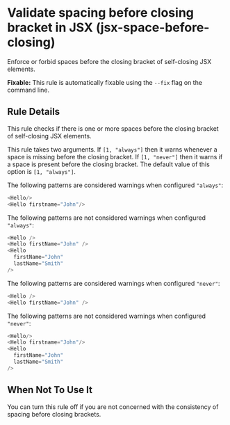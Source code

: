 # Validate spacing before closing bracket in JSX (jsx-space-before-closing)

Enforce or forbid spaces before the closing bracket of self-closing JSX elements.

**Fixable:** This rule is automatically fixable using the `--fix` flag on the command line.

## Rule Details

This rule checks if there is one or more spaces before the closing bracket of self-closing JSX elements.

This rule takes two arguments. If `[1, "always"]` then it warns whenever a space is missing before the closing bracket. If `[1, "never"]` then it warns if a space is present before the closing bracket. The default value of this option is `[1, "always"]`.

The following patterns are considered warnings when configured `"always"`:

```js
<Hello/>
<Hello firstname="John"/>
```

The following patterns are not considered warnings when configured `"always"`:

```js
<Hello />
<Hello firstName="John" />
<Hello
  firstName="John"
  lastName="Smith"
/>
```

The following patterns are considered warnings when configured `"never"`:

```js
<Hello />
<Hello firstName="John" />
```

The following patterns are not considered warnings when configured `"never"`:

```js
<Hello/>
<Hello firstname="John"/>
<Hello
  firstName="John"
  lastName="Smith"
/>
```

## When Not To Use It

You can turn this rule off if you are not concerned with the consistency of spacing before closing brackets.
